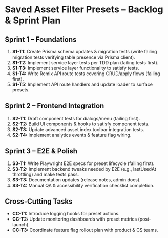 # Saved Asset Filter Presets – Backlog & Sprint Plan

## Sprint 1 – Foundations
1. **S1-T1:** Create Prisma schema updates & migration tests (write failing migration tests verifying table presence via Prisma client).
2. **S1-T2:** Implement service layer tests per TDD plan (failing tests first).
3. **S1-T3:** Implement service layer functionality to satisfy tests.
4. **S1-T4:** Write Remix API route tests covering CRUD/apply flows (failing first).
5. **S1-T5:** Implement API route handlers and update loader to surface presets.

## Sprint 2 – Frontend Integration
1. **S2-T1:** Draft component tests for dialogs/menu (failing first).
2. **S2-T2:** Build UI components & hooks to satisfy component tests.
3. **S2-T3:** Update advanced asset index toolbar integration tests.
4. **S2-T4:** Implement analytics events & feature flag wiring.

## Sprint 3 – E2E & Polish
1. **S3-T1:** Write Playwright E2E specs for preset lifecycle (failing first).
2. **S3-T2:** Implement backend tweaks needed by E2E (e.g., lastUsedAt throttling) and make tests pass.
3. **S3-T3:** Documentation updates (release notes, admin docs).
4. **S3-T4:** Manual QA & accessibility verification checklist completion.

## Cross-Cutting Tasks
- **CC-T1:** Introduce logging hooks for preset actions.
- **CC-T2:** Update monitoring dashboards with preset metrics (post-launch).
- **CC-T3:** Coordinate feature flag rollout plan with product & CS teams.
